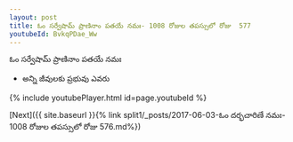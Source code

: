 ```yaml
---
layout: post
title: ఓం సర్వేషామ్ ప్రాణినాం పతయే నమః- 1008 రోజుల తపస్సులో రోజు  577
youtubeId: BvkqPDae_Ww
---
```

 
 
 ఓం సర్వేషామ్ ప్రాణినాం పతయే నమః  
 
 -  అన్ని జీవులకు ప్రభువు ఎవరు 
 
  
 
  
 
 
 
 
 
 


{% include youtubePlayer.html id=page.youtubeId %}
 
[Next]({{ site.baseurl }}{% link  split1/_posts/2017-06-03-ఓం దర్భచారిణే నమః- 1008 రోజుల తపస్సులో రోజు  576.md%})
 
